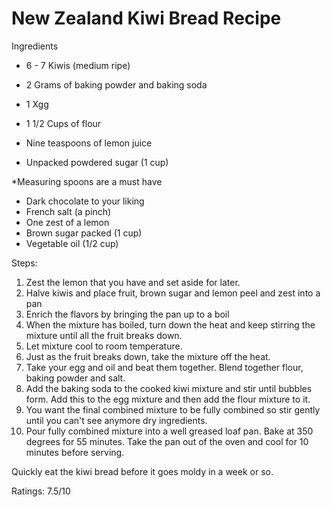 # New Zealand Kiwi Bread Recipe

Ingredients

- 6 - 7 Kiwis (medium ripe)

- 2 Grams of baking powder and baking soda

- 1 Xgg

- 1 1/2 Cups of flour

- Nine teaspoons of lemon juice

- Unpacked powdered sugar (1 cup)

*Measuring spoons are a must have

- Dark chocolate to your liking
- French salt (a pinch)
- One zest of a lemon
- Brown sugar packed (1 cup)
- Vegetable oil (1/2 cup)



Steps:

1. Zest the lemon that you have and set aside for later. 
2. Halve kiwis and place fruit, brown sugar and lemon peel and zest into a pan
3. Enrich the flavors by bringing the pan up to a boil
4. When the mixture has boiled, turn down the heat and keep stirring the mixture until all the fruit breaks down.
5. Let mixture cool to room temperature. 
6. Just as the fruit breaks down, take the mixture off the heat. 
7. Take your egg and oil and beat them together. Blend together flour, baking powder and salt. 
8. Add the baking soda to the cooked kiwi mixture and stir until bubbles form. Add this to the egg mixture and then add the flour mixture to it. 
9. You want the final combined mixture to be fully combined so stir gently until you can't see anymore dry ingredients. 
10. Pour fully combined mixture into a well greased loaf pan. Bake at 350 degrees for 55 minutes. Take the pan out of the oven and cool for 10 minutes before serving. 

Quickly eat the kiwi bread before it goes moldy in a week or so. 

Ratings: 7.5/10